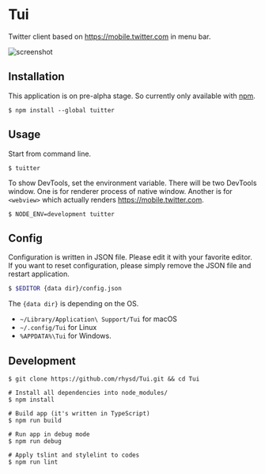 Tui
===

Twitter client based on https://mobile.twitter.com in menu bar.

![screenshot](https://github.com/rhysd/ss/blob/master/Tui/main.jpg?raw=true)

## Installation

This application is on pre-alpha stage. So currently only available with [npm](https://npmjs.com).

```
$ npm install --global tuitter
```

## Usage

Start from command line.

```
$ tuitter
```

To show DevTools, set the environment variable. There will be two DevTools window.
One is for renderer process of native window. Another is for `<webview>` which actually renders https://mobile.twitter.com.

```
$ NODE_ENV=development tuitter
```

## Config

Configuration is written in JSON file. Please edit it with your favorite editor.
If you want to reset configuration, please simply remove the JSON file and restart application.

```sh
$ $EDITOR {data dir}/config.json
```

The `{data dir}` is depending on the OS.

- `~/Library/Application\ Support/Tui` for macOS
- `~/.config/Tui` for Linux
- `%APPDATA%\Tui` for Windows.

## Development

```
$ git clone https://github.com/rhysd/Tui.git && cd Tui

# Install all dependencies into node_modules/
$ npm install

# Build app (it's written in TypeScript)
$ npm run build

# Run app in debug mode
$ npm run debug

# Apply tslint and stylelint to codes
$ npm run lint
```

